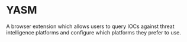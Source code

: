 # YASM
A browser extension which allows users to query IOCs against threat intelligence platforms and configure which platforms they prefer to use.